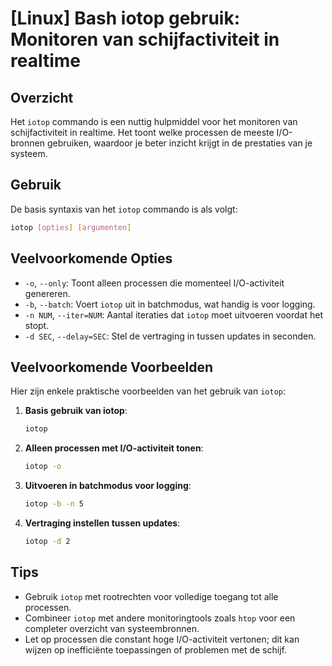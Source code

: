 # [Linux] Bash iotop gebruik: Monitoren van schijfactiviteit in realtime

## Overzicht
Het `iotop` commando is een nuttig hulpmiddel voor het monitoren van schijfactiviteit in realtime. Het toont welke processen de meeste I/O-bronnen gebruiken, waardoor je beter inzicht krijgt in de prestaties van je systeem.

## Gebruik
De basis syntaxis van het `iotop` commando is als volgt:

```bash
iotop [opties] [argumenten]
```

## Veelvoorkomende Opties
- `-o`, `--only`: Toont alleen processen die momenteel I/O-activiteit genereren.
- `-b`, `--batch`: Voert `iotop` uit in batchmodus, wat handig is voor logging.
- `-n NUM`, `--iter=NUM`: Aantal iteraties dat `iotop` moet uitvoeren voordat het stopt.
- `-d SEC`, `--delay=SEC`: Stel de vertraging in tussen updates in seconden.

## Veelvoorkomende Voorbeelden
Hier zijn enkele praktische voorbeelden van het gebruik van `iotop`:

1. **Basis gebruik van iotop**:
   ```bash
   iotop
   ```

2. **Alleen processen met I/O-activiteit tonen**:
   ```bash
   iotop -o
   ```

3. **Uitvoeren in batchmodus voor logging**:
   ```bash
   iotop -b -n 5
   ```

4. **Vertraging instellen tussen updates**:
   ```bash
   iotop -d 2
   ```

## Tips
- Gebruik `iotop` met rootrechten voor volledige toegang tot alle processen.
- Combineer `iotop` met andere monitoringtools zoals `htop` voor een completer overzicht van systeembronnen.
- Let op processen die constant hoge I/O-activiteit vertonen; dit kan wijzen op inefficiënte toepassingen of problemen met de schijf.